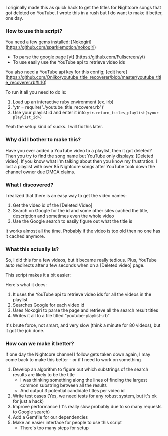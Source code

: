 I originally made this as quick hack to get the titles for Nightcore songs that got deleted on YouTube. I wrote this in a rush but I do want to make it better, one day.

### How to use this script?
You need a few gems installed:
[Nokogiri] (https://github.com/sparklemotion/nokogiri)
- To parse the google page
[yt] (https://github.com/Fullscreen/yt)
- To use easily use the YouTube api to retrieve video ids

You also need a YouTube api key for this config; [edit here] (https://github.com/Oniiko/youtube_title_recoverer/blob/master/youtube_title_recoverer.rb#L10)

To run it all you need to do is:
1. Load up an interactive ruby environment (ex. irb)
2. 'ytr = require("./youtube_title_recoverer.rb")'
3. Use your playlist id and enter it into `ytr.return_titles_playlist(<your playlist_id>)`

Yeah the setup kind of sucks. I will fix this later.

### Why did I bother to make this?

Have you ever added a YouTube video to a playlist, then it got deleted? Then you try to find the song name but YouTube only displays: [Deleted video]. If you know what I'm talking about then you know my frustration. I lost a playlist with over 85 Nightcore songs after YouTube took down the channel owner due DMCA claims.

### What I discovered?

I realized that there is an easy way to get the video names:

1. Get the video id of the [Deleted Video]
2. Search on Google for the id and some other sites cached the title, description and sometimes even the whole video
3. Use the Google search to easily figure out what the title is

It works almost all the time. Probably if the video is too old then no one has it cached anymore.

### What this actually is?

So, I did this for a few videos, but it became really tedious. Plus, YouTube auto redirects after a few seconds when on a [Deleted video] page.

This script makes it a bit easier:

Here's what it does:
1. It uses the YouTube api to retrieve video ids for all the videos in the playlist
2. Searches Google for each video id
3. Uses Nokogiri to parse the page and retrieve all the search result titles
4. Writes it all to a file titled "youtube-playlist-<your playlist id>.rb"

It's brute force, not smart, and very slow (think a minute for 80 videos), but it got the job done.

### How can we make it better?
    
If one day the Nightcore channel I follow gets taken down again, I may come back to make this better - or if I need to work on something

1. Develop an algorithm to figure out which substrings of the search results are likely to be the title
	- I was thinking something along the lines of finding the largest common substring between all the results
	- And output 3 potential candidate titles per video id
2. Write test cases (Yes, we need tests for any robust system, but it's ok for just a hack)
3. Improve performance (It's really slow probably due to so many requests to Google search)
4. Add a Gemfile for our dependencies
5. Make an easier interface for people to use this script
	- There's too many steps for setup
